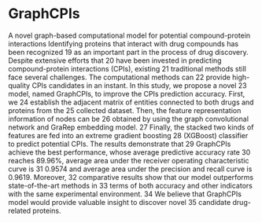 # GraphCPIs
A novel graph-based computational model for potential compound-protein interactions
Identifying proteins that interact with drug compounds has been recognized
19 as an important part in the process of drug discovery. Despite extensive efforts that
20 have been invested in predicting compound-protein interactions (CPIs), existing
21 traditional methods still face several challenges. The computational methods can
22 provide high-quality CPIs candidates in an instant. In this study, we propose a novel
23 model, named GraphCPIs, to improve the CPIs prediction accuracy. First, we
24 establish the adjacent matrix of entities connected to both drugs and proteins from the
25 collected dataset. Then, the feature representation information of nodes can be
26 obtained by using the graph convolutional network and GraRep embedding model.
27 Finally, the stacked two kinds of features are fed into an extreme gradient boosting
28 (XGBoost) classifier to predict potential CPIs. The results demonstrate that
29 GraphCPIs achieve the best performance, whose average predictive accuracy rate
30 reaches 89.96%, average area under the receiver operating characteristic curve is
31 0.9574 and average area under the precision and recall curve is 0.9619. Moreover,
32 comparative results show that our model outperforms state-of-the-art methods in
33 terms of both accuracy and other indicators with the same experimental environment.
34 We believe that GraphCPIs model would provide valuable insight to discover novel
35 candidate drug-related proteins.
